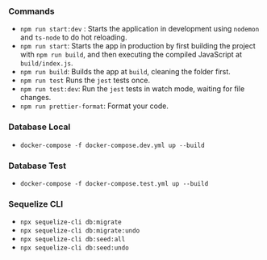 ### Commands

- `npm run start:dev` : Starts the application in development using `nodemon` and `ts-node` to do hot reloading.
- `npm run start`: Starts the app in production by first building the project with `npm run build`, and then executing the compiled JavaScript at `build/index.js`.
- `npm run build`: Builds the app at `build`, cleaning the folder first.
- `npm run test` Runs the `jest` tests once.
- `npm run test:dev`: Run the `jest` tests in watch mode, waiting for file changes.
- `npm run prettier-format`: Format your code.

### Database Local

- `docker-compose -f docker-compose.dev.yml up --build`

### Database Test

- `docker-compose -f docker-compose.test.yml up --build`

### Sequelize CLI

- `npx sequelize-cli db:migrate`
- `npx sequelize-cli db:migrate:undo`
- `npx sequelize-cli db:seed:all`
- `npx sequelize-cli db:seed:undo`
